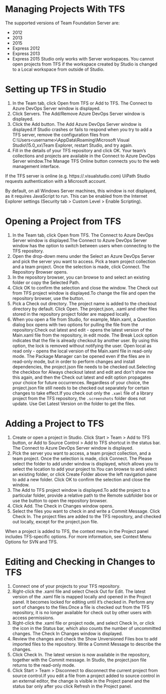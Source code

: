 ﻿# Managing Projects With TFS

The supported versions of Team Foundation Server are:

* 2012
* 2013
* 2015
* Express 2012
* Express 2013
* Express 2015 Studio only works with Server workspaces. You cannot open projects from TFS if the workspace created by Studio is changed to a Local workspace from outside of Studio.

# Setting up TFS in Studio

1. In the Team tab, click Open from TFS or Add to TFS. The Connect to Azure DevOps Server window is displayed.
2. Click Servers. The Add/Remove Azure DevOps Server window is displayed.
3. Click the Add button. The Add Azure DevOps Server window is displayed.If Studio crashes or fails to respond when you try to add a TFS server, remove the configuration files from C:\Users\<username>\AppData\Roaming\Microsoft Visual Studio\15.0_xx\Team Explorer, restart Studio, and try again.
4. Fill in the details of your TFS repository and click OK. Your team’s collections and projects are available in the Connect to Azure DevOps Server window.The Manage TFS Online button connects you to the web management interface.

If the TFS server is online (e.g. https://<account>.visualstudio.com) UiPath Studio requests authentication with a Microsoft account.

By default, on all Windows Server machines, this window is not displayed, as it requires JavaScript to run. This can be enabled from the Internet Explorer settings (Security tab > Custom Level > Enable Scripting).

# Opening a Project from TFS

1. In the Team tab, click Open from TFS. The Connect to Azure DevOps Server window is displayed.The Connect to Azure DevOps Server window has the option to switch between users when connecting to the TFS repository.
2. Open the drop-down menu under the Select an Azure DevOps Server and pick the server you want to access. Pick a team project collection and a team project. Once the selection is made, click Connect. The Repository Browser opens.
3. In the repository browser, you can browse to and select an existing folder or copy the Selected Path.
4. Click OK to confirm the selection and close the window. The Check out from TFS project window is displayed.To change the file and open the repository browser, use the button.
5. Pick a Check out directory. The project name is added to the checkout directory by default. Click Open. The project.json, .xaml and other files stored in the repository project folder are mapped locally.
6. When you open a file from Studio, for example, Main.xaml, a Question dialog box opens with two options for pulling the file from the repository:Check out latest and edit - opens the latest version of the Main.xaml file from the repository, in edit mode. The Break Lock option indicates that the file is already checkout by another user. By using this option, the lock is removed without notifying the user. Open local as read only - opens the local version of the Main.xaml file in read-only mode. The Package Manager can be opened even if the files are in read-only mode, but in order to perform changes and install dependencies, the project.json file needs to be checked out.Selecting the checkbox for Always checkout latest and edit and don't show me this again, and then the Check out latest and edit option propagates your choice for future occurrences. Regardless of your choice, the project.json file still needs to be checked out separately for certain changes to take effect.If you check out only the <code>.xaml</code> file of a library project from the TFS repository, the <code>.screenshots</code> folder does not update. Use Get Latest Version on the folder to get the files.

# Adding a Project to TFS

1. Create or open a project in Studio. Click Start > Team > Add to TFS button, or Add to Source Control > Add to TFS shortcut in the status bar. The Connect to Azure DevOps Server window is displayed.
2. Pick the server you want to access, a team project collection, and a team project. Once the selection is made, click Connect. The Please select the folder to add under window is displayed, which allows you to select the location to add your project to.You can browse to and select an existing folder, or click Create Folder above the left navigation pane to add a new folder. Click OK to confirm the selection and close the window.
3. The Add to TFS project window is displayed.To add the project to a particular folder, provide a relative path to the Remote subfolder box or use the button to open the repository browser.
4. Click Add. The Check in Changes window opens.
5. Select the files you want to check in and write a Commit Message. Click Check In. The project files are added to the TFS repository, and checked out locally, except for the project.json file.

When a project is added to TFS, the context menu in the Project panel includes TFS-specific options. For more information, see Context Menu Options for SVN and TFS.

# Editing and Checking in Changes to TFS

1. Connect one of your projects to your TFS repository.
2. Right-click the .xaml file and select Check Out for Edit. The latest version of the .xaml file is mapped locally and opened in the Project panel. It becomes locked for editing until it’s checked in. Perform any sort of changes to the files.Once a file is checked out from the TFS repository, it is no longer available for check out by other users with access permissions.
3. Right-click the .xaml file or project node, and select Check In, or click the icon in the Status bar, which also counts the number of uncommitted changes. The Check In Changes window is displayed.
4. Review the changes and check the Show Unversioned Files box to add imported files to the repository. Write a Commit Message to describe the changes.
5. Click Check In. The latest version is now available in the repository, together with the Commit message. In Studio, the project.json file returns to the read-only mode.
6. Click Start > Team > Disconnect to disconnect the current project from source control.If you edit a file from a project added to source control in an external editor, the change is visible in the Project panel and the status bar only after you click Refresh in the Project panel.
